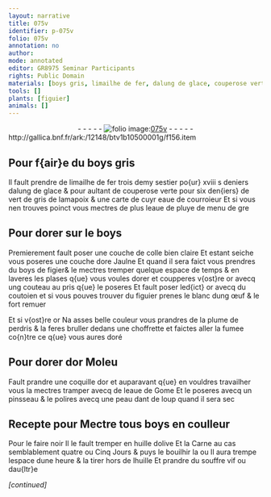 ```yaml
---
layout: narrative
title: 075v
identifier: p-075v
folio: 075v
annotation: no
author:
mode: annotated
editor: GR8975 Seminar Participants
rights: Public Domain
materials: [boys gris, limailhe de fer, dalung de glace, couperose verte, vert de gris, poix, eaue de courroieur, eaue de pluye, boys, colle, ore Jaulne, boys de figier, blanc dung œuf, plume de perdris, or Moleu, or, eaue de Gome, dant de loup, huille dolive, Carne, huille, souffre vif]
tools: []
plants: [figuier]
animals: []
---
```


<div class="folio" align="center">- - - - - <a href="http://gallica.bnf.fr/ark:/12148/btv1b10500001g/f156.item" target="_blank"><img src="https://cu-mkp.github.io/2017-workshop-edition/assets/photo-icon.png" alt="folio image: " style="display:inline-block; margin-bottom:-3px;"/>075v</a> - - - - - </div> http://gallica.bnf.fr/ark:/12148/btv1b10500001g/f156.item   

## Pour f{air}e du <span class="m">boys gris</span>

 
Il fault prendre de <span class="m">limailhe de fer</span> trois demy sestier po{ur} xviii s deniers <span class="m">dalung de glace</span> & pour aultant de <span class="m">couperose verte</span> pour six den{iers} de <span class="m">vert de gris</span> de lama<span class="m">poix</span> & une carte de cuyr <span class="m">eaue de <span class="pro">courroieur</span></span> Et si vous nen trouves poinct vous mectres de plus l<span class="m">eaue de pluye</span>  de menu de gre
    

## Pour dorer sur le <span class="m">boys</span>

 
Premierement fault poser une couche de <span class="m">colle</span> bien claire Et estant seiche vous poseres une couche d<span class="m">ore Jaulne</span> Et quand il sera faict vous prendres du <span class="m">boys de figier</span>& le mectres tremper quelque espace de temps & en laveres les plases q{ue} vous voules dorer et coupperes v{ost}re or avecq ung couteau au pris q{ue} le poseres Et fault poser led{ict} or avecq du coutoien et si vous pouves trouver du <span class="pa">figuier</span> prenes le <span class="m">blanc dung œuf</span> & le fort remuer
 
Et si v{ost}re or Na asses belle couleur vous prandres de la <span class="m">plume de perdris</span> & la feres bruller dedans une choffrette et faictes aller la fumee co{n}tre ce q{ue} vous aures doré
    

## Pour dorer d<span class="m">or Moleu</span>

 
Fault prandre une coquille d<span class="m">or</span> et auparavant q{ue} en vouldres travailher vous la mectres tramper avecq de l<span class="m">eaue de Gome</span> Et le poseres avecq un pinsseau & le polires avecq une peau <span class="m">dant de loup</span> quand il sera sec
    

## Recepte pour Mectre tous <span class="m">boys</span> en coulleur

 
 Pour le faire noir Il le fault tremper en <span class="m">huille dolive</span> Et la <span class="m">Carne</span> au cas semblablement quatre ou Cinq Jours & puys le bouilhir la ou Il aura trempe lespace dune heure & la tirer hors de l<span class="m">huille</span> Et prandre du <span class="m">souffre vif</span> ou dau{ltr}e
 
*[continued]*
 